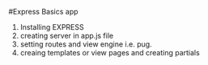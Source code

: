 #Express Basics app

1. Installing EXPRESS
2. creating server in app.js file
3. setting routes and view engine i.e. pug.
4. creaing templates or view pages and creating partials
